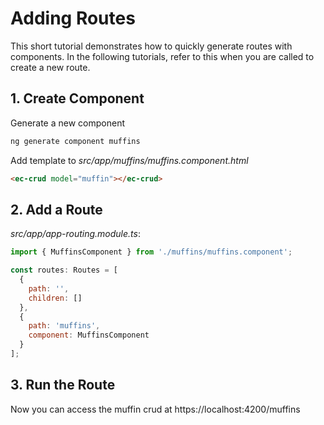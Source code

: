 # Adding Routes

This short tutorial demonstrates how to quickly generate routes with components.
In the following tutorials, refer to this when you are called to create a new route.

## 1. Create Component

Generate a new component

```sh
ng generate component muffins
```

Add template to _src/app/muffins/muffins.component.html_

```html
<ec-crud model="muffin"></ec-crud>
```

## 2. Add a Route

_src/app/app-routing.module.ts_:

```js
import { MuffinsComponent } from './muffins/muffins.component';

const routes: Routes = [
  {
    path: '',
    children: []
  },
  {
    path: 'muffins',
    component: MuffinsComponent
  }
];
```

## 3. Run the Route

Now you can access the muffin crud at https://localhost:4200/muffins